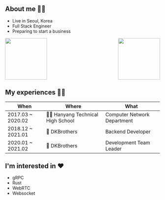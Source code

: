 ## About me 🙋‍♂️
* Live in Seoul, Korea
* Full Stack Engineer
* Preparing to start a business

<img height="136px" src="https://github-readme-stats.vercel.app/api/top-langs/?username=kentakang&langs_count=10&layout=compact"><img align="right" height="136px" src="https://github-readme-solvedac.hyp3rflow.vercel.app/api/?handle=kentakang">

## My experiences 🧑‍💻

| When | Where | What |
| ---- | ----- | ---- |
| 2017.03 ~ 2020.02 | 🧑‍🎓 Hanyang Technical High School | Computer Network Department |
| 2018.12 ~ 2021.01 | 🏢 DKBrothers | Backend Developer |
| 2020.01 ~ 2021.02 | 🏢 DKBrothers | Development Team Leader |

## I'm interested in ❤️
* gRPC
* Rust
* WebRTC
* Websocket

